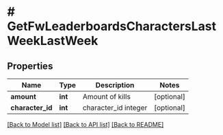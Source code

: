 # # GetFwLeaderboardsCharactersLastWeekLastWeek

## Properties

Name | Type | Description | Notes
------------ | ------------- | ------------- | -------------
**amount** | **int** | Amount of kills | [optional]
**character_id** | **int** | character_id integer | [optional]

[[Back to Model list]](../../README.md#models) [[Back to API list]](../../README.md#endpoints) [[Back to README]](../../README.md)
